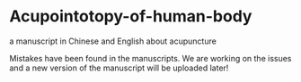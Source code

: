 # Acupointotopy-of-human-body
a manuscript in Chinese and English about acupuncture

Mistakes have been found in the manuscripts. We are working on the issues and a new version of the manuscript will be uploaded later! 
